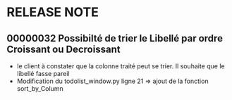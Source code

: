 # RELEASE NOTE

## 00000032 Possibilté de trier le Libellé par ordre Croissant ou Decroissant
- le client à constater que la colonne traité peut se trier. Il souhaite que le libellé fasse pareil
- Modification du todolist_window.py ligne 21 => ajout de la fonction sort_by_Column
